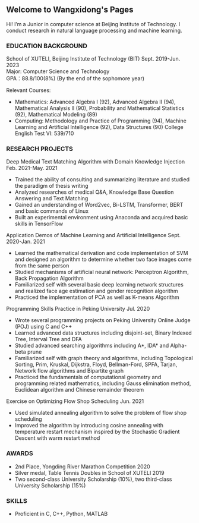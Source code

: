 
## Welcome to Wangxidong's Pages

Hi! I’m a Junior in computer science at Beijing Institute of Technology. I conduct research in natural language processing and machine learning. 

### EDUCATION BACKGROUND
School of XUTELI, Beijing Institute of Technology (BIT)                       Sept. 2019-Jun. 2023                                  
Major: Computer Science and Technology   
GPA：88.8/100(8%) (By the end of the sophomore year)                                                                                                                           

Relevant Courses: 
- Mathematics: Advanced Algebra I (92), Advanced Algebra II (94), Mathematical Analysis II (90), Probability and Mathematical Statistics (92), Mathematical Modeling (89)
- Computing: Methodology and Practice of Programming (94), Machine Learning and Artificial Intelligence (92), Data Structures (90)
College English Test Ⅵ: 539/710

### RESEARCH PROJECTS
Deep Medical Text Matching Algorithm with Domain Knowledge Injection          Feb. 2021-May. 2021                    
- Trained the ability of consulting and summarizing literature and studied the paradigm of thesis writing
- Analyzed researches of medical Q&A, Knowledge Base Question Answering and Text Matching
- Gained an understanding of Word2vec, Bi-LSTM, Transformer, BERT and basic commands of Linux
- Built an experimental environment using Anaconda and acquired basic skills in TensorFlow

Application Demos of Machine Learning and Artificial Intelligence             Sept. 2020-Jan. 2021                
- Learned the mathematical derivation and code implementation of SVM and designed an algorithm to determine whether two face images come from the same person
- Studied mechanisms of artificial neural network: Perceptron Algorithm, Back Propagation Algorithm
- Familiarized self with several basic deep learning network structures and realized face age estimation and gender recognition algorithm
- Practiced the implementation of PCA as well as K-means Algorithm

Programming Skills Practice in Peking University                              Jul. 2020                                 
- Wrote several programming projects on Peking University Online Judge (POJ) using C and C++
- Learned advanced data structures including disjoint-set, Binary Indexed Tree, Interval Tree and DFA
- Studied advanced searching algorithms including A*, IDA* and Alpha-beta prune
- Familiarized self with graph theory and algorithms, including Topological Sorting, Prim, Kruskal, Dijkstra, Floyd, Bellman-Ford, SPFA, Tarjan, Network flow algorithms and Bipartite graph
- Practiced the fundamentals of computational geometry and programming related mathematics, including Gauss elimination method, Euclidean algorithm and Chinese remainder theorem

Exercise on Optimizing Flow Shop Scheduling                                   Jun. 2021                                                   
- Used simulated annealing algorithm to solve the problem of flow shop scheduling
- Improved the algorithm by introducing cosine annealing with temperature restart mechanism inspired by the Stochastic Gradient Descent with warm restart method


### AWARDS 

- 2nd Place, Yongding River Marathon Competition                                        2020
- Silver medal, Table Tennis Doubles in School of XUTELI                                2019
- Two second-class University Scholarship (10%), two third-class University Scholarship  (15%)    

### SKILLS                                                                                                              
- Proficient in C, C++, Python, MATLAB

